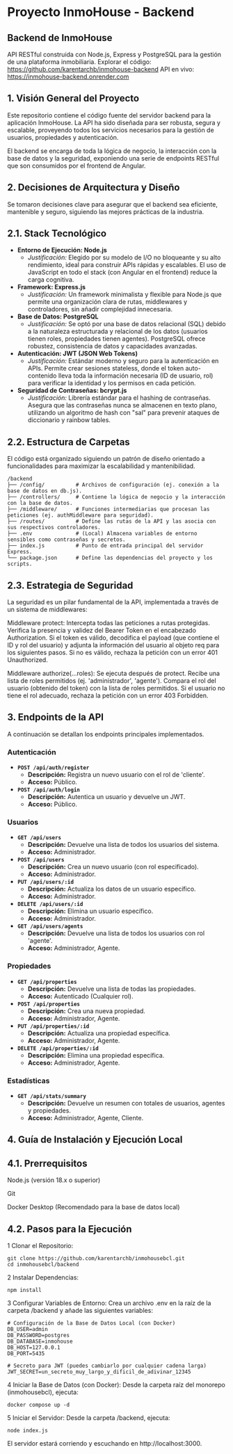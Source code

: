# Proyecto InmoHouse - Backend
##  **Backend de InmoHouse**
API RESTful construida con Node.js, Express y PostgreSQL para la gestión de una plataforma inmobiliaria.
Explorar el código:
https://github.com/karentarchb/inmohouse-backend
API en vivo: https://inmohouse-backend.onrender.com

##  **1. Visión General del Proyecto**
Este repositorio contiene el código fuente del servidor backend para la aplicación InmoHouse. La API ha sido diseñada para ser robusta, segura y escalable, proveyendo todos los servicios necesarios para la gestión de usuarios, propiedades y autenticación.

El backend se encarga de toda la lógica de negocio, la interacción con la base de datos y la seguridad, exponiendo una serie de endpoints RESTful que son consumidos por el frontend de Angular.

##  **2. Decisiones de Arquitectura y Diseño**
Se tomaron decisiones clave para asegurar que el backend sea eficiente, mantenible y seguro, siguiendo las mejores prácticas de la industria.

##  **2.1. Stack Tecnológico**
- **Entorno de Ejecución: Node.js**
    - *Justificación:* Elegido por su modelo de I/O no bloqueante y su alto rendimiento, ideal para construir APIs rápidas y escalables. El uso de JavaScript en todo el stack (con Angular en el frontend) reduce la carga cognitiva.
- **Framework: Express.js**
    - *Justificación:* Un framework minimalista y flexible para Node.js que permite una organización clara de rutas, middlewares y controladores, sin añadir complejidad innecesaria.
- **Base de Datos: PostgreSQL**
    - *Justificación:* Se optó por una base de datos relacional (SQL) debido a la naturaleza estructurada y relacional de los datos (usuarios tienen roles, propiedades tienen agentes). PostgreSQL ofrece robustez, consistencia de datos y capacidades avanzadas.
- **Autenticación: JWT (JSON Web Tokens)**
    - *Justificación:* Estándar moderno y seguro para la autenticación en APIs. Permite crear sesiones stateless, donde el token auto-contenido lleva toda la información necesaria (ID de usuario, rol) para verificar la identidad y los permisos en cada petición.
- **Seguridad de Contraseñas: bcrypt.js**
    - *Justificación:* Librería estándar para el hashing de contraseñas. Asegura que las contraseñas nunca se almacenen en texto plano, utilizando un algoritmo de hash con "sal" para prevenir ataques de diccionario y rainbow tables.

##  **2.2. Estructura de Carpetas**
El código está organizado siguiendo un patrón de diseño orientado a funcionalidades para maximizar la escalabilidad y mantenibilidad.
```
/backend
├── /config/          # Archivos de configuración (ej. conexión a la base de datos en db.js).
├── /controllers/     # Contiene la lógica de negocio y la interacción con la base de datos.
├── /middleware/      # Funciones intermediarias que procesan las peticiones (ej. authMiddleware para seguridad).
├── /routes/          # Define las rutas de la API y las asocia con sus respectivos controladores.
├── .env              # (Local) Almacena variables de entorno sensibles como contraseñas y secretos.
├── index.js          # Punto de entrada principal del servidor Express.
└── package.json      # Define las dependencias del proyecto y los scripts.
```
##  **2.3. Estrategia de Seguridad**
La seguridad es un pilar fundamental de la API, implementada a través de un sistema de middlewares:

Middleware protect: Intercepta todas las peticiones a rutas protegidas. Verifica la presencia y validez del Bearer Token en el encabezado Authorization. Si el token es válido, decodifica el payload (que contiene el ID y rol del usuario) y adjunta la información del usuario al objeto req para los siguientes pasos. Si no es válido, rechaza la petición con un error 401 Unauthorized.

Middleware authorize(...roles): Se ejecuta después de protect. Recibe una lista de roles permitidos (ej. 'administrador', 'agente'). Compara el rol del usuario (obtenido del token) con la lista de roles permitidos. Si el usuario no tiene el rol adecuado, rechaza la petición con un error 403 Forbidden.

##  **3. Endpoints de la API**
A continuación se detallan los endpoints principales implementados.
### **Autenticación**

- **`POST /api/auth/register`**
    - **Descripción:** Registra un nuevo usuario con el rol de 'cliente'.
    - **Acceso:** Público.
- **`POST /api/auth/login`**
    - **Descripción:** Autentica un usuario y devuelve un JWT.
    - **Acceso:** Público.

### **Usuarios**

- **`GET /api/users`**
    - **Descripción:** Devuelve una lista de todos los usuarios del sistema.
    - **Acceso:** Administrador.
- **`POST /api/users`**
    - **Descripción:** Crea un nuevo usuario (con rol especificado).
    - **Acceso:** Administrador.
- **`PUT /api/users/:id`**
    - **Descripción:** Actualiza los datos de un usuario específico.
    - **Acceso:** Administrador.
- **`DELETE /api/users/:id`**
    - **Descripción:** Elimina un usuario específico.
    - **Acceso:** Administrador.
- **`GET /api/users/agents`**
    - **Descripción:** Devuelve una lista de todos los usuarios con rol 'agente'.
    - **Acceso:** Administrador, Agente.

### **Propiedades**

- **`GET /api/properties`**
    - **Descripción:** Devuelve una lista de todas las propiedades.
    - **Acceso:** Autenticado (Cualquier rol).
- **`POST /api/properties`**
    - **Descripción:** Crea una nueva propiedad.
    - **Acceso:** Administrador, Agente.
- **`PUT /api/properties/:id`**
    - **Descripción:** Actualiza una propiedad específica.
    - **Acceso:** Administrador, Agente.
- **`DELETE /api/properties/:id`**
    - **Descripción:** Elimina una propiedad específica.
    - **Acceso:** Administrador, Agente.

### **Estadísticas**

- **`GET /api/stats/summary`**
    - **Descripción:** Devuelve un resumen con totales de usuarios, agentes y propiedades.
    - **Acceso:** Administrador, Agente, Cliente.
##  **4. Guía de Instalación y Ejecución Local**
##  **4.1. Prerrequisitos**
Node.js (versión 18.x o superior)

Git

Docker Desktop (Recomendado para la base de datos local)

##  **4.2. Pasos para la Ejecución**
1 Clonar el Repositorio:
```
git clone https://github.com/karentarchb/inmohousebcl.git
cd inmohousebcl/backend
```
2 Instalar Dependencias:
```
npm install
```
3 Configurar Variables de Entorno:
Crea un archivo .env en la raíz de la carpeta /backend y añade las siguientes variables:
```
# Configuración de la Base de Datos Local (con Docker)
DB_USER=admin
DB_PASSWORD=postgres
DB_DATABASE=inmohouse
DB_HOST=127.0.0.1
DB_PORT=5435

# Secreto para JWT (puedes cambiarlo por cualquier cadena larga)
JWT_SECRET=un_secreto_muy_largo_y_dificil_de_adivinar_12345
```
4 Iniciar la Base de Datos (con Docker):
Desde la carpeta raíz del monorepo (inmohousebcl), ejecuta:
```
docker compose up -d
```
5 Iniciar el Servidor:
Desde la carpeta /backend, ejecuta:
```
node index.js
```
El servidor estará corriendo y escuchando en http://localhost:3000.
